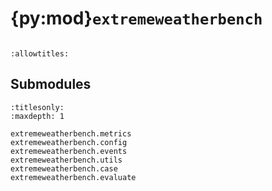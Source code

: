 # {py:mod}`extremeweatherbench`

```{py:module} extremeweatherbench
```

```{autodoc2-docstring} extremeweatherbench
:allowtitles:
```

## Submodules

```{toctree}
:titlesonly:
:maxdepth: 1

extremeweatherbench.metrics
extremeweatherbench.config
extremeweatherbench.events
extremeweatherbench.utils
extremeweatherbench.case
extremeweatherbench.evaluate
```
